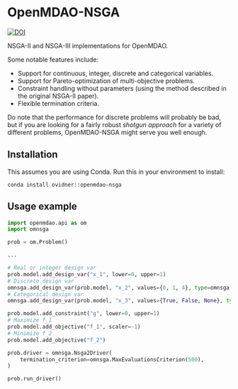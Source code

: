 # OpenMDAO-NSGA

[![DOI](https://zenodo.org/badge/DOI/10/f762.svg)](https://doi.org/f762)

NSGA-II and NSGA-III implementations for OpenMDAO.

Some notable features include:

* Support for continuous, integer, discrete and categorical variables.
* Support for Pareto-optimization of multi-objective problems.
* Constraint handling without parameters (using the method described in the original NSGA-II paper).
* Flexible termination criteria.

Do note that the performance for discrete problems will probably be bad, but if you are looking for a fairly robust *shotgun approach* for a variety of different problems, OpenMDAO-NSGA might serve you well enough.

## Installation

This assumes you are using Conda. Run this in your environment to install:

    conda install ovidner::openmdao-nsga

## Usage example

```python
import openmdao.api as om
import omnsga

prob = om.Problem()

...

# Real or integer design var
prob.model.add_design_var("x_1", lower=0, upper=1)
# Discrete design var
omnsga.add_design_var(prob.model, "x_2", values={0, 1, 4}, type=omnsga.VariableType.ORDINAL)
# Categorical design var
omnsga.add_design_var(prob.model, "x_3", values={True, False, None}, type=omnsga.VariableType.NOMINAL)

prob.model.add_constraint("g", lower=0, upper=1)
# Maximize f_1
prob.model.add_objective("f_1", scaler=-1)
# Minimize f_2
prob.model.add_objective("f_2")

prob.driver = omnsga.Nsga2Driver(
    termination_criterion=omnsga.MaxEvaluationsCriterion(500),
)

prob.run_driver()
```
